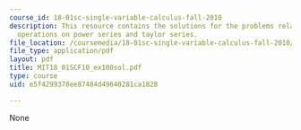 ```yaml
---
course_id: 18-01sc-single-variable-calculus-fall-2010
description: This resource contains the solutions for the problems related to the
  operations on power series and taylor series.
file_location: /coursemedia/18-01sc-single-variable-calculus-fall-2010/e5f4299378ee87484d49640281ca1828_MIT18_01SCF10_ex100sol.pdf
file_type: application/pdf
layout: pdf
title: MIT18_01SCF10_ex100sol.pdf
type: course
uid: e5f4299378ee87484d49640281ca1828

---
```

None